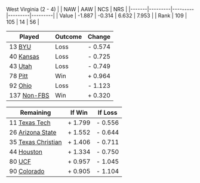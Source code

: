 West Virginia (2 - 4)
|       |   NAW   |   AAW   |   NCS   |   NRS   |
|-------|---------|---------|---------|---------|
| Value |  -1.887 |  -0.314 |   6.632 |   7.953 |
| Rank  |     109 |     105 |      14 |      56 |

| Played                    | Outcome    |  Change  |
|---------------------------|------------|----------|
|  13 [BYU                   ](BYU)| Loss       | -  0.574 |
|  40 [Kansas                ](Kansas)| Loss       | -  0.725 |
|  43 [Utah                  ](Utah)| Loss       | -  0.749 |
|  78 [Pitt                  ](Pitt)| Win        | +  0.964 |
|  92 [Ohio                  ](Ohio)| Loss       | -  1.123 |
| 137 [Non-FBS               ](NonFBS)| Win        | +  0.320 |

| Remaining                 |  If Win  |  If Loss |
|---------------------------|----------|----------|
|  11 [Texas Tech            ](TexasTech)| +  1.799 | -  0.556 |
|  26 [Arizona State         ](ArizonaState)| +  1.552 | -  0.644 |
|  35 [Texas Christian       ](TexasChristian)| +  1.406 | -  0.711 |
|  44 [Houston               ](Houston)| +  1.334 | -  0.750 |
|  80 [UCF                   ](UCF)| +  0.957 | -  1.045 |
|  90 [Colorado              ](Colorado)| +  0.905 | -  1.104 |

